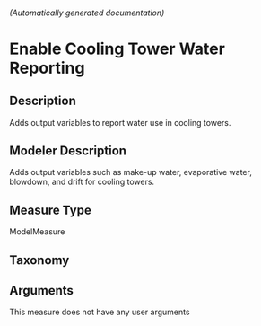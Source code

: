 

###### (Automatically generated documentation)

# Enable Cooling Tower Water Reporting

## Description
Adds output variables to report water use in cooling towers.

## Modeler Description
Adds output variables such as make-up water, evaporative water, blowdown, and drift for cooling towers.

## Measure Type
ModelMeasure

## Taxonomy


## Arguments




This measure does not have any user arguments



